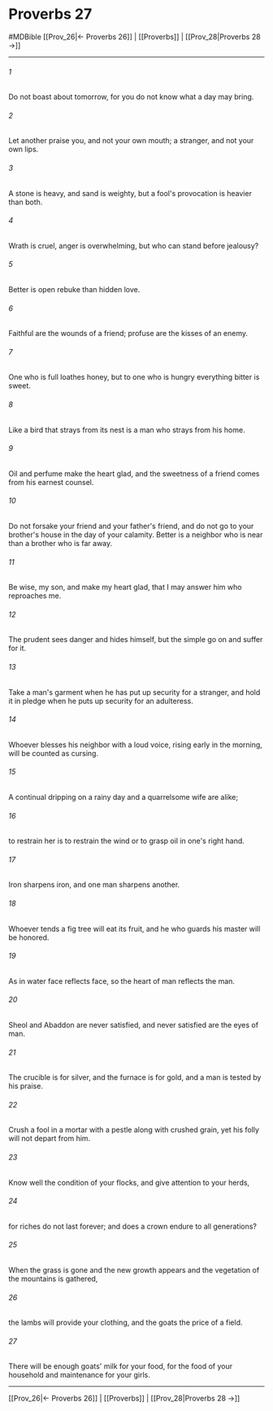 # Proverbs 27
#MDBible
[[Prov_26|← Proverbs 26]] | [[Proverbs]] | [[Prov_28|Proverbs 28 →]]

***

###### 1 
Do not boast about tomorrow, for you do not know what a day may bring. 

###### 2 
Let another praise you, and not your own mouth; a stranger, and not your own lips. 

###### 3 
A stone is heavy, and sand is weighty, but a fool's provocation is heavier than both. 

###### 4 
Wrath is cruel, anger is overwhelming, but who can stand before jealousy? 

###### 5 
Better is open rebuke than hidden love. 

###### 6 
Faithful are the wounds of a friend; profuse are the kisses of an enemy. 

###### 7 
One who is full loathes honey, but to one who is hungry everything bitter is sweet. 

###### 8 
Like a bird that strays from its nest is a man who strays from his home. 

###### 9 
Oil and perfume make the heart glad, and the sweetness of a friend comes from his earnest counsel. 

###### 10 
Do not forsake your friend and your father's friend, and do not go to your brother's house in the day of your calamity. Better is a neighbor who is near than a brother who is far away. 

###### 11 
Be wise, my son, and make my heart glad, that I may answer him who reproaches me. 

###### 12 
The prudent sees danger and hides himself, but the simple go on and suffer for it. 

###### 13 
Take a man's garment when he has put up security for a stranger, and hold it in pledge when he puts up security for an adulteress. 

###### 14 
Whoever blesses his neighbor with a loud voice, rising early in the morning, will be counted as cursing. 

###### 15 
A continual dripping on a rainy day and a quarrelsome wife are alike; 

###### 16 
to restrain her is to restrain the wind or to grasp oil in one's right hand. 

###### 17 
Iron sharpens iron, and one man sharpens another. 

###### 18 
Whoever tends a fig tree will eat its fruit, and he who guards his master will be honored. 

###### 19 
As in water face reflects face, so the heart of man reflects the man. 

###### 20 
Sheol and Abaddon are never satisfied, and never satisfied are the eyes of man. 

###### 21 
The crucible is for silver, and the furnace is for gold, and a man is tested by his praise. 

###### 22 
Crush a fool in a mortar with a pestle along with crushed grain, yet his folly will not depart from him. 

###### 23 
Know well the condition of your flocks, and give attention to your herds, 

###### 24 
for riches do not last forever; and does a crown endure to all generations? 

###### 25 
When the grass is gone and the new growth appears and the vegetation of the mountains is gathered, 

###### 26 
the lambs will provide your clothing, and the goats the price of a field. 

###### 27 
There will be enough goats' milk for your food, for the food of your household and maintenance for your girls. 

***

[[Prov_26|← Proverbs 26]] | [[Proverbs]] | [[Prov_28|Proverbs 28 →]]
